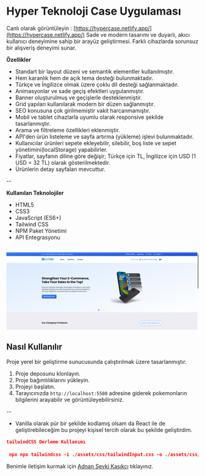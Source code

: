 # Hyper Teknoloji Case Uygulaması

Canlı olarak görüntüleyin : [https://hypercase.netlify.app/](https://hypercase.netlify.app/)
Sade ve modern tasarımı ve duyarlı, akıcı kullanıcı deneyimine sahip bir arayüz geliştirmesi. Farklı cihazlarda sorunsuz bir alışveriş deneyimi sunar.

**Özellikler**

- Standart bir layout düzeni ve semantik elementler kullanılmıştır.
- Hem karanlık hem de açık tema desteği bulunmaktadır.
- Türkçe ve İngilizce olmak üzere çoklu dil desteği sağlanmaktadır.
- Animasyonlar ve sade geçiş efektleri uygulanmıştır.
- Banner oluşturulmuş ve geçişlerle desteklenmiştir.
- Grid yapıları kullanılarak modern bir düzen sağlanmıştır.
- SEO konusuna çok girilmemiştir vakit harcanmamıştır.
- Mobil ve tablet cihazlarla uyumlu olarak responsive şekilde tasarlanmıştır.
- Arama ve filtreleme özellikleri eklenmiştir.
- API'den ürün listeleme ve sayfa artırma (yükleme) işlevi bulunmaktadır.
- Kullanıcılar ürünleri sepete ekleyebilir, silebilir, boş liste ve sepet yönetimini(localStorage) yapabilirler.
- Fiyatlar, sayfanın diline göre değişir; Türkçe için TL, İngilizce için USD (1 USD = 32 TL) olarak gösterilmektedir.
- Ürünlerin detay sayfaları mevcuttur.

--

**Kullanılan Teknolojiler**

- HTML5
- CSS3
- JavaScript (ES6+)
- Tailwind CSS
- NPM Paket Yönetimi
- API Entegrasyonu

<br>
<img src="/assets/img/home/AppImage.png">
<br>

## Nasıl Kullanılır

Proje yerel bir geliştirme sunucusunda çalıştırılmak üzere tasarlanmıştır.

1. Proje deposunu klonlayın.
2. Proje bağımlılıklarını yükleyin.
3. Projeyi başlatın.
4. Tarayıcınızda `http://localhost:5500` adresine giderek pokemonların bilgilerini arayabilir ve görüntüleyebilirsiniz.

--
- Vanilla olarak pür bir şekilde kodlamış olsam da React ile de geliştirebileceğim bu projeyi kişisel tercih olarak bu şekilde geliştirdim.

```json
tailwindCSS Derleme Kullanımı

 npx npx tailwindcss -i ./assets/css/tailwindInput.css -o ./assets/css/tailwindOutput.css --watch

```

Benimle iletişim kurmak için [Adnan Şevki Kaşıkçı](https://www.linkedin.com/in/adnan-sevki-kasikci/) tıklayınız.